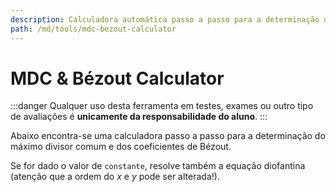```yaml
---
description: Calculadora automática passo a passo para a determinação do máximo divisor comum e dos coeficientes de Bézout. Calculadora de equações diofantinas.
path: /md/tools/mdc-bezout-calculator
---
```


# MDC & Bézout Calculator

:::danger
Qualquer uso desta ferramenta em testes, exames ou outro tipo de avaliações é **unicamente da responsabilidade do aluno**.
:::

Abaixo encontra-se uma calculadora passo a passo para a determinação do máximo divisor comum e dos coeficientes de Bézout.

Se for dado o valor de `constante`, resolve também a equação diofantina (atenção que a ordem do $x$ e $y$ pode ser alterada!).

<bezout-calculator />
